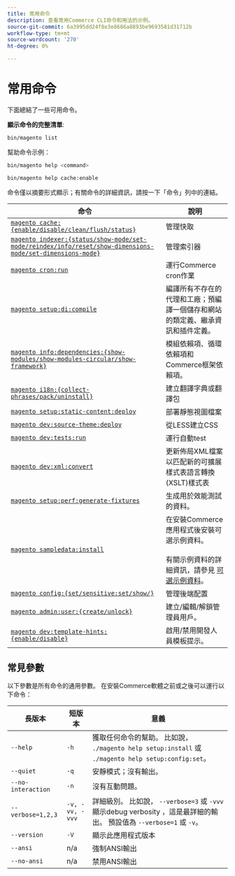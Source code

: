 ```yaml
---
title: 常用命令
description: 查看常用Commerce CLI命令和用法的示例。
source-git-commit: 6a3995dd24f8e3e8686a8893be9693581d31712b
workflow-type: tm+mt
source-wordcount: '270'
ht-degree: 0%

---
```



# 常用命令

下面總結了一些可用命令。

**顯示命令的完整清單**:

```bash
bin/magento list
```

幫助命令示例：

```bash
bin/magento help <command>
```

```bash
bin/magento help cache:enable
```

命令僅以摘要形式顯示；有關命令的詳細資訊，請按一下「命令」列中的連結。

| 命令 | 說明 |
|--- |--- |
| [`magento cache:{enable/disable/clean/flush/status}`](../cli/manage-cache.md) | 管理快取 |
| [`magento indexer:{status/show-mode/set-mode/reindex/info/reset/show-dimensions-mode/set-dimensions-mode}`](../cli/manage-indexers.md) | 管理索引器 |
| [`magento cron:run`](../cli/configure-cron-jobs.md) | 運行Commerce cron作業 |
| [`magento setup:di:compile`](../cli/code-compiler.md) | 編譯所有不存在的代理和工廠；預編譯一個儲存和網站的類定義、繼承資訊和插件定義。 |
| [`magento info:dependencies:{show-modules/show-modules-circular/show-framework}`](../cli/dependency-reports.md) | 模組依賴項、循環依賴項和Commerce框架依賴項。 |
| [`magento i18n:{collect-phrases/pack/uninstall}`](../cli/localization.md) | 建立翻譯字典或翻譯包 |
| [`magento setup:static-content:deploy`](../cli/static-view-file-deployment.md) | 部署靜態視圖檔案 |
| [`magento dev:source-theme:deploy`](../cli/create-symlinks.md) | 從LESS建立CSS |
| [`magento dev:tests:run`](../cli/unit-tests.md) | 運行自動test |
| [`magento dev:xml:convert`](../cli/convert-layout-files.md) | 更新佈局XML檔案以匹配新的可擴展樣式表語言轉換(XSLT)樣式表 |
| [`magento setup:perf:generate-fixtures`](../cli/generate-data.md) | 生成用於效能測試的資料。 |
| [`magento sampledata:install`](https://devdocs.magento.com/guides/v2.4/install-gde/install/sample-data.html) | 在安裝Commerce應用程式後安裝可選示例資料。<br><br>有關示例資料的詳細資訊，請參見 [可選示例資料](https://devdocs.magento.com/guides/v2.4/install-gde/install/sample-data.html)。 |
| [`magento config:{set/sensitive:set/show/}`](../cli/set-configuration-values.md) | 管理後端配置 |
| [`magento admin:user:{create/unlock}`](https://devdocs.magento.com/guides/v2.4/install-gde/install/cli/install-cli-subcommands-admin.html) | 建立/編輯/解鎖管理員用戶。 |
| [`magento dev:template-hints:{enable/disable}`](https://devdocs.magento.com/guides/v2.4/frontend-dev-guide/themes/debug-theme.html) | 啟用/禁用開發人員模板提示。 |

## 常見參數

以下參數是所有命令的通用參數。 在安裝Commerce軟體之前或之後可以運行以下命令：

| 長版本 | 短版本 | 意義 |
|--- |--- |--- |
| `--help` | `-h` | 獲取任何命令的幫助。 比如說， `./magento help setup:install` 或 `./magento help setup:config:set`。 |
| `--quiet` | `-q` | 安靜模式；沒有輸出。 |
| `--no-interaction` | `-n` | 沒有互動問題。 |
| `--verbose=1,2,3` | `-v, -vv, -vvv` | 詳細級別。 比如說， `--verbose=3` 或 `-vvv` 顯示debug verbosity ，這是最詳細的輸出。 預設值為 `--verbose=1` 或 `-v`。 |
| `--version` | `-V` | 顯示此應用程式版本 |
| `--ansi` | n/a | 強制ANSI輸出 |
| `--no-ansi` | n/a | 禁用ANSI輸出 |
